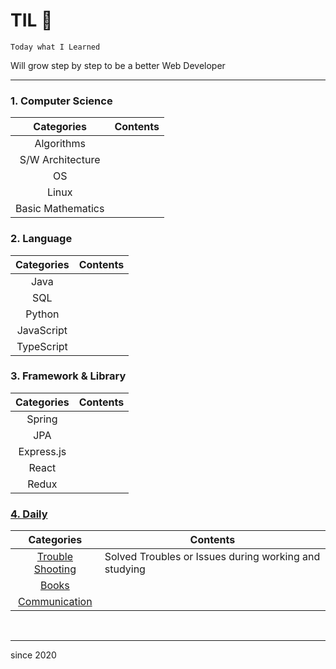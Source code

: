 # TIL :muscle:

`Today what I Learned`

Will grow step by step to be a better Web Developer

---

### **1. Computer Science**

|    Categories     | Contents |
| :---------------: | -------- |
|    Algorithms     |          |
| S/W Architecture  |          |
|        OS         |          |
|       Linux       |          |
| Basic Mathematics |          |

### **2. Language**

| Categories | Contents |
| :--------: | -------- |
|    Java    |          |
|    SQL     |          |
|   Python   |          |
| JavaScript |          |
| TypeScript |          |

### **3. Framework & Library**

| Categories | Contents |
| :--------: | -------- |
|   Spring   |          |
|    JPA     |          |
| Express.js |          |
|   React    |          |
|   Redux    |          |

### **[4. Daily](./Daily)**

|                 Categories                  | Contents                                              |
| :-----------------------------------------: | ----------------------------------------------------- |
| [Trouble Shooting](./Daily/TroubleShooting) | Solved Troubles or Issues during working and studying |
|           [Books](./Daily/Books)            |                                                       |
|   [Communication](./Daily/Communication)    |                                                       |

<br>

---

since 2020
